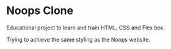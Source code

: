 # Noops Clone

Educational project to learn and train HTML, CSS and Flex box. 

Trying to achieve the same styling as the Noops website.
